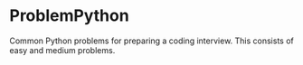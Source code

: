 # ProblemPython
Common Python problems for preparing a coding interview. This consists of easy and medium problems.
